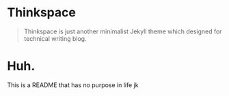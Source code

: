# Thinkspace

> Thinkspace is just another minimalist Jekyll theme which designed for technical writing blog.

# Huh.

This is a README that has no purpose in life jk
